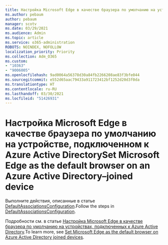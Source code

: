 ```yaml
---
title: Настройка Microsoft Edge в качестве браузера по умолчанию на устройстве, подключенном к Azure Active Directory
ms.author: pebaum
author: pebaum
manager: scotv
ms.date: 03/29/2021
ms.audience: Admin
ms.topic: article
ms.service: o365-administration
ROBOTS: NOINDEX, NOFOLLOW
localization_priority: Priority
ms.collection: Adm_O365
ms.custom:
- "10363"
- "9006005"
ms.openlocfilehash: 9ad0064a56378d30a84fb2266208ae83f3bfe044
ms.sourcegitcommit: e552d65aac79433a911723412bf1252d20d3f0da
ms.translationtype: HT
ms.contentlocale: ru-RU
ms.lasthandoff: 03/30/2021
ms.locfileid: "51426931"
---
```

# <a name="set-microsoft-edge-as-the-default-browser-on-an-azure-active-directoryjoined-device"></a><span data-ttu-id="aefca-102">Настройка Microsoft Edge в качестве браузера по умолчанию на устройстве, подключенном к Azure Active Directory</span><span class="sxs-lookup"><span data-stu-id="aefca-102">Set Microsoft Edge as the default browser on an Azure Active Directory–joined device</span></span>

<span data-ttu-id="aefca-103">Выполните действия, описанные в статье [DefaultAssociationsConfiguration](https://go.microsoft.com/fwlink/?linkid=2132650).</span><span class="sxs-lookup"><span data-stu-id="aefca-103">Follow the steps in [DefaultAssociationsConfiguration](https://go.microsoft.com/fwlink/?linkid=2132650).</span></span>

<span data-ttu-id="aefca-104">Подробности см. в статье [Настройка Microsoft Edge в качестве браузера по умолчанию на устройствах, подключенных к Azure Active Directory](https://go.microsoft.com/fwlink/?linkid=2132440).</span><span class="sxs-lookup"><span data-stu-id="aefca-104">To learn more, see [Set Microsoft Edge as the default browser on Azure Active Directory joined devices](https://go.microsoft.com/fwlink/?linkid=2132440).</span></span>